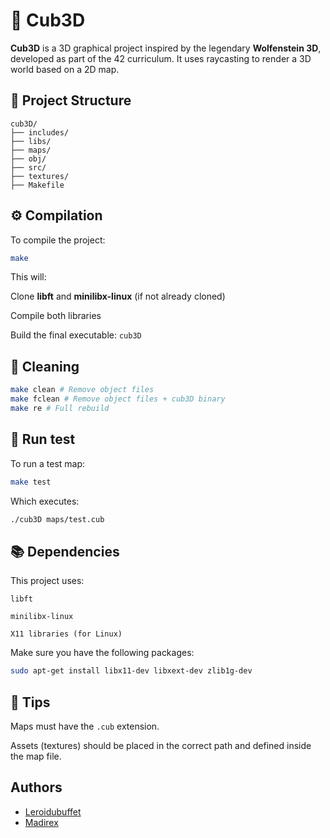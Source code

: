 # 🧱 Cub3D

**Cub3D** is a 3D graphical project inspired by the legendary **Wolfenstein 3D**, developed as part of the 42 curriculum. It uses raycasting to render a 3D world based on a 2D map.

## 📁 Project Structure

```
cub3D/
├── includes/
├── libs/
├── maps/
├── obj/
├── src/
├── textures/
├── Makefile
```

## ⚙️ Compilation

To compile the project:

```bash
make
```

This will:

  Clone **libft** and **minilibx-linux** (if not already cloned)

  Compile both libraries

  Build the final executable: `cub3D`

## 🧹 Cleaning

```bash
make clean # Remove object files
make fclean # Remove object files + cub3D binary
make re # Full rebuild
```

## 🧪 Run test

To run a test map:

```bash
make test
```

Which executes:

```bash
./cub3D maps/test.cub
```

## 📚 Dependencies

This project uses:

  `libft`

  `minilibx-linux`

  `X11 libraries (for Linux)`

Make sure you have the following packages:

```bash
sudo apt-get install libx11-dev libxext-dev zlib1g-dev
```

## 🧠 Tips

  Maps must have the `.cub` extension.

  Assets (textures) should be placed in the correct path and defined inside the map file.

## Authors

- [Leroidubuffet](https://github.com/leroidubuffet/)
- [Madirex](https://github.com/madirex/)

